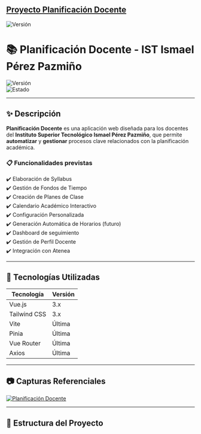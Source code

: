 ## [Proyecto Planificación Docente](https://justboil.me/tailwind-admin-templates/free-vue-dashboard/)

![Versión](https://img.shields.io/badge/Versión-1.0.0-green)

# 📚 Planificación Docente - IST Ismael Pérez Pazmiño

![Versión](https://img.shields.io/badge/Versión-1.0.0-green)  
![Estado](https://img.shields.io/badge/Estado-En%20Desarrollo-orange)

---

## ✨ Descripción

**Planificación Docente** es una aplicación web diseñada para los docentes del **Instituto Superior Tecnológico Ismael Pérez Pazmiño**, que permite **automatizar** y **gestionar** procesos clave relacionados con la planificación académica. 

### 📋 Funcionalidades previstas
✔️ Elaboración de Syllabus  
✔️ Gestión de Fondos de Tiempo  
✔️ Creación de Planes de Clase  
✔️ Calendario Académico Interactivo  
✔️ Configuración Personalizada  
✔️ Generación Automática de Horarios (futuro)  
✔️ Dashboard de seguimiento  
✔️ Gestión de Perfil Docente  
✔️ Integración con Atenea  

---

## 🎨 Tecnologías Utilizadas

| Tecnología            | Versión |
|-------------------|---------|
| Vue.js           | 3.x |
| Tailwind CSS     | 3.x |
| Vite             | Última |
| Pinia            | Última |
| Vue Router       | Última |
| Axios            | Última |

---

## 📷 Capturas Referenciales

[![Planificación Docente](https://static.justboil.me/templates/one/repo-tailwind-vue.png)](https://justboil.github.io/admin-one-vue-tailwind/)

---

## 🚀 Estructura del Proyecto
